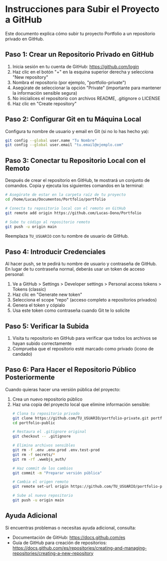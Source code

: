 # Instrucciones para Subir el Proyecto a GitHub

Este documento explica cómo subir tu proyecto Portfolio a un repositorio privado en GitHub.

## Paso 1: Crear un Repositorio Privado en GitHub

1. Inicia sesión en tu cuenta de GitHub: https://github.com/login
2. Haz clic en el botón "+" en la esquina superior derecha y selecciona "New repository"
3. Nombra el repositorio (por ejemplo, "portfolio-private")
4. Asegúrate de seleccionar la opción "Private" (importante para mantener la información sensible segura)
5. No inicialices el repositorio con archivos README, .gitignore o LICENSE
6. Haz clic en "Create repository"

## Paso 2: Configurar Git en tu Máquina Local

Configura tu nombre de usuario y email en Git (si no lo has hecho ya):

```bash
git config --global user.name "Tu Nombre"
git config --global user.email "tu.email@ejemplo.com"
```

## Paso 3: Conectar tu Repositorio Local con el Remoto

Después de crear el repositorio en GitHub, te mostrará un conjunto de comandos. Copia y ejecuta los siguientes comandos en la terminal:

```bash
# Asegúrate de estar en la carpeta raíz de tu proyecto
cd /home/Lucas/Documentos/Portfolio/portfolio

# Conecta tu repositorio local con el remoto en GitHub
git remote add origin https://github.com/Lucas-Dono/Portfolio

# Sube tu código al repositorio remoto
git push -u origin main
```

Reemplaza `TU_USUARIO` con tu nombre de usuario de GitHub.

## Paso 4: Introducir Credenciales

Al hacer push, se te pedirá tu nombre de usuario y contraseña de GitHub. En lugar de tu contraseña normal, deberás usar un token de acceso personal:

1. Ve a GitHub > Settings > Developer settings > Personal access tokens > Tokens (classic)
2. Haz clic en "Generate new token"
3. Selecciona el scope "repo" (acceso completo a repositorios privados)
4. Genera el token y cópialo
5. Usa este token como contraseña cuando Git te lo solicite

## Paso 5: Verificar la Subida

1. Visita tu repositorio en GitHub para verificar que todos los archivos se hayan subido correctamente
2. Comprueba que el repositorio esté marcado como privado (icono de candado)

## Paso 6: Para Hacer el Repositorio Público Posteriormente

Cuando quieras hacer una versión pública del proyecto:

1. Crea un nuevo repositorio público
2. Haz una copia del proyecto local que elimine información sensible:
   ```bash
   # Clona tu repositorio privado
   git clone https://github.com/TU_USUARIO/portfolio-private.git portfolio-public
   cd portfolio-public
   
   # Restaura el .gitignore original
   git checkout -- .gitignore
   
   # Elimina archivos sensibles
   git rm -f .env .env.prod .env.test-prod
   git rm -f secrets/*
   git rm -rf .wwebjs_auth/
   
   # Haz commit de los cambios
   git commit -m "Preparar versión pública"
   
   # Cambia el origen remoto
   git remote set-url origin https://github.com/TU_USUARIO/portfolio-public.git
   
   # Sube al nuevo repositorio
   git push -u origin main
   ```

## Ayuda Adicional

Si encuentras problemas o necesitas ayuda adicional, consulta:
- Documentación de GitHub: https://docs.github.com/es
- Guía de GitHub para creación de repositorios: https://docs.github.com/es/repositories/creating-and-managing-repositories/creating-a-new-repository 